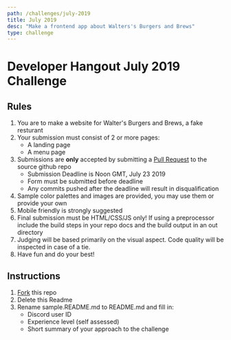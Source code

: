 ```yaml
---
path: /challenges/july-2019
title: July 2019
desc: "Make a frontend app about Walters's Burgers and Brews"
type: challenge
---
```


# Developer Hangout July 2019 Challenge
## Rules
1. You are to make a website for Walter's Burgers and Brews, a fake resturant
2. Your submission must consist of 2 or more pages:
	- A landing page
	- A menu page
3. Submissions are **only** accepted by submitting a [Pull Request](https://help.github.com/en/articles/about-pull-requests) to the source github repo
	- Submission Deadline is Noon GMT, July 23 2019
	- Form must be submitted before deadline
	- Any commits pushed after the deadline will result in disqualification
4. Sample color palettes and images are provided, you may use them or provide your own
5. Mobile friendly is strongly suggested
6. Final submission must be HTML/CSS/JS only! If using a preprocessor include the build steps in your repo docs and the build output in an out directory
7. Judging will be based primarily on the visual aspect. Code quality will be inspected in case of a tie.
8. Have fun and do your best!

## Instructions
1. [Fork](https://help.github.com/en/articles/fork-a-repo) this repo
2. Delete this Readme
3. Rename sample.README.md to README.md and fill in:
	- Discord user ID
	- Experience level (self assessed)
	- Short summary of your approach to the challenge
